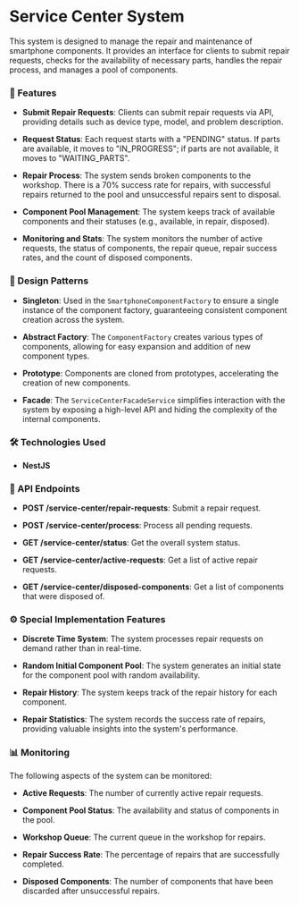 # Service Center System

This system is designed to manage the repair and maintenance of smartphone components. It provides an interface for clients to submit repair requests, checks for the availability of necessary parts, handles the repair process, and manages a pool of components.

### 🔧 Features

- **Submit Repair Requests**: Clients can submit repair requests via API, providing details such as device type, model, and problem description.
  
- **Request Status**: Each request starts with a "PENDING" status. If parts are available, it moves to "IN_PROGRESS"; if parts are not available, it moves to "WAITING_PARTS".
  
- **Repair Process**: The system sends broken components to the workshop. There is a 70% success rate for repairs, with successful repairs returned to the pool and unsuccessful repairs sent to disposal.

- **Component Pool Management**: The system keeps track of available components and their statuses (e.g., available, in repair, disposed).
  
- **Monitoring and Stats**: The system monitors the number of active requests, the status of components, the repair queue, repair success rates, and the count of disposed components.

### 🧠 Design Patterns

- **Singleton**: Used in the `SmartphoneComponentFactory` to ensure a single instance of the component factory, guaranteeing consistent component creation across the system.

- **Abstract Factory**: The `ComponentFactory` creates various types of components, allowing for easy expansion and addition of new component types.

- **Prototype**: Components are cloned from prototypes, accelerating the creation of new components.

- **Facade**: The `ServiceCenterFacadeService` simplifies interaction with the system by exposing a high-level API and hiding the complexity of the internal components.

### 🛠️ Technologies Used

- **NestJS**
  
### 🚀 API Endpoints

- **POST /service-center/repair-requests**: Submit a repair request.
  
- **POST /service-center/process**: Process all pending requests.
  
- **GET /service-center/status**: Get the overall system status.
  
- **GET /service-center/active-requests**: Get a list of active repair requests.
  
- **GET /service-center/disposed-components**: Get a list of components that were disposed of.

### ⚙️ Special Implementation Features

- **Discrete Time System**: The system processes repair requests on demand rather than in real-time.
  
- **Random Initial Component Pool**: The system generates an initial state for the component pool with random availability.
  
- **Repair History**: The system keeps track of the repair history for each component.
  
- **Repair Statistics**: The system records the success rate of repairs, providing valuable insights into the system's performance.

### 📊 Monitoring

The following aspects of the system can be monitored:

- **Active Requests**: The number of currently active repair requests.
  
- **Component Pool Status**: The availability and status of components in the pool.
  
- **Workshop Queue**: The current queue in the workshop for repairs.
  
- **Repair Success Rate**: The percentage of repairs that are successfully completed.
  
- **Disposed Components**: The number of components that have been discarded after unsuccessful repairs.
